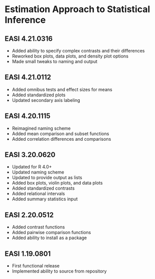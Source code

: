 # Estimation Approach to Statistical Inference

## EASI 4.21.0316

- Added ability to specify complex contrasts and their differences
- Reworked box plots, data plots, and density plot options
- Made small tweaks to naming and output

## EASI 4.21.0112

- Added omnibus tests and effect sizes for means
- Added standardized plots
- Updated secondary axis labeling

## EASI 4.20.1115

- Reimagined naming scheme
- Added mean comparison and subset functions
- Added correlation differences and comparisons

## EASI 3.20.0620

- Updated for R 4.0+
- Updated naming scheme
- Updated to provide output as lists
- Added box plots, violin plots, and data plots
- Added standardized contrasts
- Added relational intervals
- Added summary statistics input

## EASI 2.20.0512

- Added contrast functions
- Added pairwise comparison functions
- Added ability to install as a package

## EASI 1.19.0801

- First functional release
- Implemented ability to source from repository
